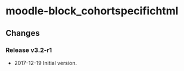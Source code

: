 moodle-block_cohortspecifichtml
===============================

Changes
-------

### Release v3.2-r1

* 2017-12-19 Initial version.
